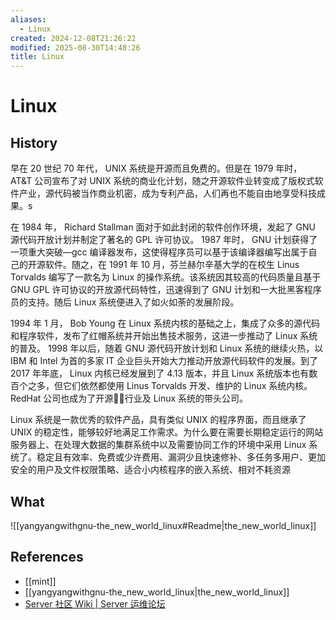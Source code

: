 ```yaml
---
aliases:
  - Linux
created: 2024-12-08T21:26:22
modified: 2025-08-30T14:48:26
title: Linux
---
```


# Linux

## History

早在 20 世纪 70 年代， UNIX 系统是开源而且免费的。但是在 1979 年时， AT&T 公司宣布了对 UNIX 系统的商业化计划，随之开源软件业转变成了版权式软件产业，源代码被当作商业机密，成为专利产品，人们再也不能自由地享受科技成果。s

在 1984 年， Richard Stallman 面对于如此封闭的软件创作环境，发起了 GNU 源代码开放计划并制定了著名的 GPL 许可协议。 1987 年时， GNU 计划获得了一项重大突破—gcc 编译器发布，这使得程序员可以基于该编译器编写出属于自己的开源软件。随之，在 1991 年 10 月，芬兰赫尔辛基大学的在校生 Linus Torvalds 编写了一款名为 Linux 的操作系统。该系统因其较高的代码质量且基于 GNU GPL 许可协议的开放源代码特性，迅速得到了 GNU 计划和一大批黑客程序员的支持。随后 Linux 系统便进入了如火如荼的发展阶段。

1994 年 1 月， Bob Young 在 Linux 系统内核的基础之上，集成了众多的源代码和程序软件，发布了红帽系统并开始出售技术服务，这进一步推动了 Linux 系统的普及。 1998 年以后，随着 GNU 源代码开放计划和 Linux 系统的继续火热，以 IBM 和 Intel 为首的多家 IT 企业巨头开始大力推动开放源代码软件的发展。到了 2017 年年底， Linux 内核已经发展到了 4.13 版本，并且 Linux 系统版本也有数百个之多，但它们依然都使用 Linus Torvalds 开发、维护的 Linux 系统内核。 RedHat 公司也成为了开源行业及 Linux 系统的带头公司。

Linux 系统是一款优秀的软件产品，具有类似 UNIX 的程序界面，而且继承了 UNIX 的稳定性，能够较好地满足工作需求。为什么要在需要长期稳定运行的网站服务器上、在处理大数据的集群系统中以及需要协同工作的环境中采用 Linux 系统了。稳定且有效率、免费或少许费用、漏洞少且快速修补、多任务多用户、更加安全的用户及文件权限策略、适合小内核程序的嵌入系统、相对不耗资源

## What

![[yangyangwithgnu-the_new_world_linux#Readme|the_new_world_linux]]

## References

- [[mint]]
- [[yangyangwithgnu-the_new_world_linux|the_new_world_linux]]
- [Server  社区 Wiki | Server 运维论坛](https://learnku.com/server/wikis)
